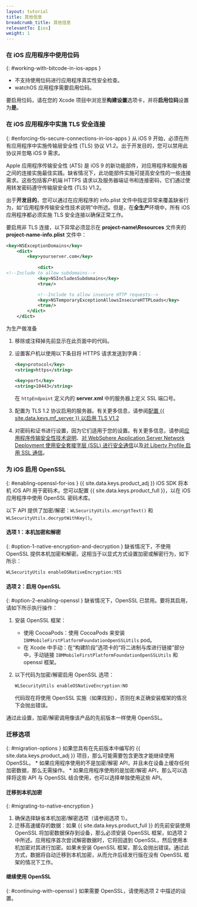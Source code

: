 ```yaml
---
layout: tutorial
title: 其他信息
breadcrumb_title: 其他信息
relevantTo: [ios]
weight: 1
---
```

<!-- NLS_CHARSET=UTF-8 -->
### 在 iOS 应用程序中使用位码
{: #working-with-bitcode-in-ios-apps }
* 不支持使用位码进行应用程序真实性安全检查。
* watchOS 应用程序需要启用位码。

要启用位码，请在您的 Xcode 项目中浏览至**构建设置**选项卡，并将**启用位码**设置为**是**。

### 在 iOS 应用程序中实施 TLS 安全连接
{: #enforcing-tls-secure-connections-in-ios-apps }
从 iOS 9 开始，必须在所有应用程序中实施传输层安全性 (TLS) 协议 V1.2。出于开发目的，您可以禁用此协议并忽略 iOS 9 需求。

Apple 应用程序传输安全性 (ATS) 是 iOS 9 的新功能部件，对应用程序和服务器之间的连接实施最佳实践。缺省情况下，此功能部件实施可提高安全性的一些连接需求。这些包括客户机端 HTTPS 请求以及服务器端证书和连接密码，它们通过使用转发密码遵守传输层安全性 (TLS) V1.2。

出于**开发目的**，您可以通过在应用程序的 info.plist 文件中指定异常来覆盖缺省行为，如“应用程序传输安全性技术说明”中所述。但是，在**全生产**环境中，所有 iOS 应用程序都必须实施 TLS 安全连接以确保正常工作。

要启用非 TLS 连接，以下异常必须显示在 **project-name\Resources** 文件夹的 **project-name-info.plist** 文件中：

```xml
<key>NSExceptionDomains</key>
    <dict>
        <key>yourserver.com</key>
    
            <dict>
<!--Include to allow subdomains-->
            <key>NSIncludesSubdomains</key>
            <true/>

            <!--Include to allow insecure HTTP requests-->
            <key>NSTemporaryExceptionAllowsInsecureHTTPLoads</key>
            <true/>
        </dict>
    </dict>
```

为生产做准备

1. 移除或注释掉先前显示在此页面中的代码。  
2. 设置客户机以使用以下条目将 HTTPS 请求发送到字典：  

   ```xml
   <key>protocol</key>
   <string>https</string>

   <key>port</key>
   <string>10443</string>
   ```
   
   在 `httpEndpoint` 定义内的 **server.xml** 中的服务器上定义 SSL 端口号。
    
3. 配置为 TLS 1.2 协议启用的服务器。有关更多信息，请参阅[配置 {{ site.data.keys.mf_server }} 以启用 TLS V1.2](http://www-01.ibm.com/support/docview.wss?uid=swg21965659)
4. 对密码和证书进行设置，因为它们适用于您的设置。有关更多信息，请参阅[应用程序传输安全性技术说明](https://developer.apple.com/library/prerelease/ios/technotes/App-Transport-Security-Technote/)、[对 WebSphere Application Server Network Deployment 使用安全套接字层 (SSL) 进行安全通信](http://www-01.ibm.com/support/knowledgecenter/SSAW57_8.5.5/com.ibm.websphere.nd.doc/ae/csec_sslsecurecom.html?cp=SSAW57_8.5.5%2F1-8-2-33-4-0&lang=en)以及[对 Liberty Profile 启用 SSL 通信](http://www-01.ibm.com/support/knowledgecenter/SSAW57_8.5.5/com.ibm.websphere.wlp.nd.doc/ae/twlp_sec_ssl.html?cp=SSAW57_8.5.5%2F1-3-11-0-4-1-0)。

### 为 iOS 启用 OpenSSL
{: #enabling-openssl-for-ios }
{{ site.data.keys.product_adj }} iOS SDK 将本机 iOS API 用于密码术。您可以配置 {{ site.data.keys.product_full }}，以在 iOS 应用程序中使用 OpenSSL 密码术库。

以下 API 提供了加密/解密：`WLSecurityUtils.encryptText()` 和 `WLSecurityUtils.decryptWithKey()`。

#### 选项 1：本机加密和解密
{: #option-1-native-encryption-and-decryption }
缺省情况下，不使用 OpenSSL 提供本机加密和解密。这相当于以显式方式设置加密或解密行为，如下所示：

```xml
WLSecurityUtils enableOSNativeEncryption:YES
```

#### 选项 2：启用 OpenSSL
{: #option-2-enabling-openssl }
缺省情况下，OpenSSL 已禁用。要将其启用，请如下所示执行操作：

1. 安装 OpenSSL 框架：
    * 使用 CocoaPods：使用 CocoaPods 来安装 `IBMMobileFirstPlatformFoundationOpenSSLUtils` pod。
    * 在 Xcode 中手动：在“构建阶段”选项卡的“将二进制与库进行链接”部分中，手动链接 `IBMMobileFirstPlatformFoundationOpenSSLUtils` 和 openssl 框架。
2. 以下代码为加密/解密启用 OpenSSL 选项：

   ```xml
   WLSecurityUtils enableOSNativeEncryption:NO
   ```
    
   代码现在将使用 OpenSSL 实施（如果找到），否则在未正确安装框架的情况下会抛出错误。

通过此设置，加密/解密调用像该产品的先前版本一样使用 OpenSSL。

### 迁移选项
{: #migration-options }
如果您具有在先前版本中编写的 {{ site.data.keys.product_adj }} 项目，那么可能需要包含更改才能继续使用 OpenSSL。
    * 如果应用程序使用的不是加密/解密 API，并且未在设备上缓存任何加密数据，那么无需操作。
    * 如果应用程序使用的是加密/解密 API，那么可以选择将这些 API 与 OpenSSL 结合使用，也可以选择单独使用这些 API。

#### 迁移到本机加密
{: #migrating-to-native-encryption }
1. 确保选择缺省本机加密/解密选项（请参阅选项 1）。
2. 迁移高速缓存的数据：如果 {{ site.data.keys.product_full }} 的先前安装使用 OpenSSL 将加密数据保存到设备，那么必须安装 OpenSSL 框架，如选项 2 中所述。应用程序首次尝试解密数据时，它将回退到 OpenSSL，然后使用本机加密对其进行加密。如果未安装 OpenSSL 框架，那么会抛出错误。通过此方式，数据将自动迁移到本机加密，从而允许后续发行版在没有 OpenSSL 框架的情况下工作。

#### 继续使用 OpenSSL
{: #continuing-with-openssl }
如果需要 OpenSSL，请使用选项 2 中描述的设置。
